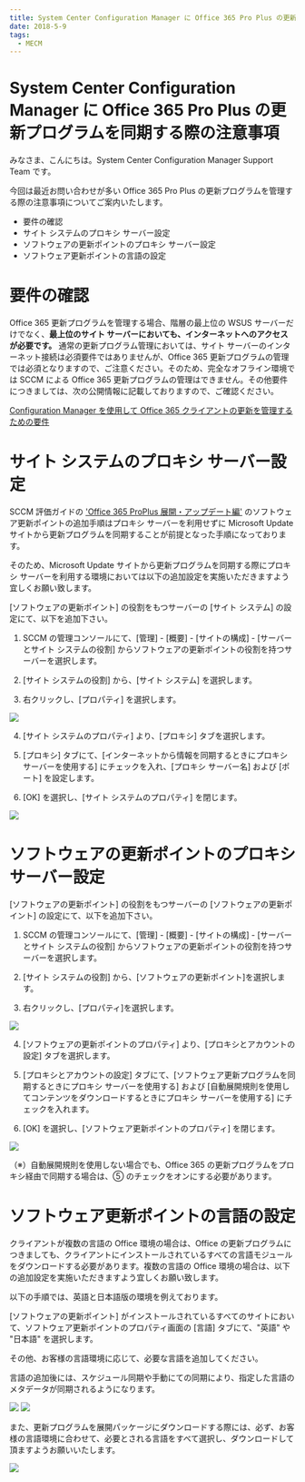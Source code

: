 ```yaml
---
title: System Center Configuration Manager に Office 365 Pro Plus の更新プログラムを同期する際の注意事項
date: 2018-5-9
tags:
  - MECM
---
```


# System Center Configuration Manager に Office 365 Pro Plus の更新プログラムを同期する際の注意事項

みなさま、こんにちは。System Center Configuration Manager Support Team です。

今回は最近お問い合わせが多い Office 365 Pro Plus の更新プログラムを管理する際の注意事項についてご案内いたします。



- 要件の確認
- サイト システムのプロキシ サーバー設定
- ソフトウェアの更新ポイントのプロキシ サーバー設定
- ソフトウェア更新ポイントの言語の設定



# 要件の確認

Office 365 更新プログラムを管理する場合、階層の最上位の WSUS サーバーだけでなく、__最上位のサイト サーバーにおいても、インターネットへのアクセスが必要です。__ 通常の更新プログラム管理においては、サイト サーバーのインターネット接続は必須要件ではありませんが、Office 365 更新プログラムの管理では必須となりますので、ご注意ください。そのため、完全なオフライン環境では SCCM による Office 365 更新プログラムの管理はできません。その他要件につきましては、次の公開情報に記載しておりますので、ご確認ください。

[Configuration Manager を使用して Office 365 クライアントの更新を管理するための要件](https://docs.microsoft.com/ja-jp/deployoffice/manage-microsoft-365-apps-updates-configuration-manager#BKMK_Reqs)



# サイト システムのプロキシ サーバー設定

SCCM 評価ガイドの ['Office 365 ProPlus 展開・アップデート編'](https://download.microsoft.com/download/F/0/D/F0D20D4C-B594-4341-924C-55DFF50FED88/SCCM_EvalGuide_O365ProPlus_jp.docx) のソフトウェア更新ポイントの追加手順はプロキシ サーバーを利用せずに Microsoft Update サイトから更新プログラムを同期することが前提となった手順になっております。

そのため、Microsoft Update サイトから更新プログラムを同期する際にプロキシ サーバーを利用する環境においては以下の追加設定を実施いただきますよう宜しくお願い致します。

[ソフトウェアの更新ポイント] の役割をもつサーバーの [サイト システム] の設定にて、以下を追加下さい。

1. SCCM の管理コンソールにて、[管理] - [概要] - [サイトの構成] - [サーバーとサイト システムの役割] からソフトウェアの更新ポイントの役割を持つサーバーを選択します。

2. [サイト システムの役割] から、[サイト システム] を選択します。

3. 右クリックし、[プロパティ] を選択します。

![](./20180509_01/20180509_01_01.png)

4. [サイト システムのプロパティ] より、[プロキシ] タブを選択します。

5. [プロキシ] タブにて、[インターネットから情報を同期するときにプロキシ サーバーを使用する] にチェックを入れ、[プロキシ サーバー名] および [ポート] を設定します。

6. [OK] を選択し、[サイト システムのプロパティ] を閉じます。

![](./20180509_01/20180509_01_02.png)



# ソフトウェアの更新ポイントのプロキシ サーバー設定

[ソフトウェアの更新ポイント] の役割をもつサーバーの [ソフトウェアの更新ポイント] の設定にて、以下を追加下さい。

1. SCCM の管理コンソールにて、[管理] - [概要] - [サイトの構成] - [サーバーとサイト システムの役割] からソフトウェアの更新ポイントの役割を持つサーバーを選択します。

2. [サイト システムの役割] から、[ソフトウェアの更新ポイント]を選択します。

3. 右クリックし、[プロパティ]を選択します。

![](./20180509_01/20180509_01_03.png)

4. [ソフトウェアの更新ポイントのプロパティ] より、[プロキシとアカウントの設定] タブを選択します。

5. [プロキシとアカウントの設定] タブにて、[ソフトウェア更新プログラムを同期するときにプロキシ サーバーを使用する] および [自動展開規則を使用してコンテンツをダウンロードするときにプロキシ サーバーを使用する] にチェックを入れます。

6. [OK] を選択し、[ソフトウェア更新ポイントのプロパティ] を閉じます。

![](./20180509_01/20180509_01_04.png)

（※）自動展開規則を使用しない場合でも、Office 365 の更新プログラムをプロキシ経由で同期する場合は、⑤ のチェックをオンにする必要があります。



# ソフトウェア更新ポイントの言語の設定

クライアントが複数の言語の Office 環境の場合は、Office の更新プログラムにつきましても、クライアントにインストールされているすべての言語モジュールをダウンロードする必要があります。複数の言語の Office 環境の場合は、以下の追加設定を実施いただきますよう宜しくお願い致します。

以下の手順では、英語と日本語版の環境を例えております。

[ソフトウェアの更新ポイント] がインストールされているすべてのサイトにおいて、ソフトウェア更新ポイントのプロパティ画面の [言語] タブにて、"英語" や "日本語" を選択します。

その他、お客様の言語環境に応じて、必要な言語を追加してください。

言語の追加後には、スケジュール同期や手動にての同期により、指定した言語のメタデータが同期されるようになります。

![](./20180509_01/20180509_01_05.png)
![](./20180509_01/20180509_01_06.png)

また、更新プログラムを展開パッケージにダウンロードする際には、必ず、お客様の言語環境に合わせて、必要とされる言語をすべて選択し、ダウンロードして頂ますようお願いいたします。

![](./20180509_01/20180509_01_07.png)


